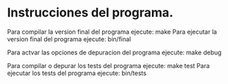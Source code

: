 # Instrucciones del programa.

Para compilar la version final del programa ejecute:
make
Para ejecutar la version final del programa ejecute:
bin/final

Para actvar las opciones de depuracion del programa ejecute:
make debug

Para compilar o depurar los tests del programa ejecute:
make test
Para ejecutar los tests del programa ejecute:
bin/tests

